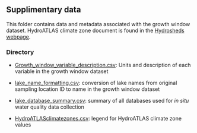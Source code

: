 ## Supplimentary data

This folder contains data and metadata associated with the growth window dataset. HydroATLAS climate zone document is found in the [Hydrosheds webpage](https://hydrosheds.org/page/hydroatlas).

### Directory
* [Growth_window_variable_description.csv](https://github.com/hfadams/growth_window/blob/662c87faba3d5bd954d160357da87cf4741a9d4c/data/supplementary%20_data/growth_window_variable_description.csv): Units and description of each variable in the growth window dataset
  	   	       
* [lake_name_formatting.csv](https://github.com/hfadams/growth_window/blob/662c87faba3d5bd954d160357da87cf4741a9d4c/data/supplementary%20_data/lake_name_formatting.csv): conversion of lake names from original sampling location ID to name in the growth window dataset
  	   	     
* [lake_database\_summary.csv](https://github.com/hfadams/growth_window/blob/662c87faba3d5bd954d160357da87cf4741a9d4c/data/supplementary%20_data/lake_database_summary.csv): summary of all databases used for *in situ* water quality data collection

* [HydroATLASclimatezones.csv](https://github.com/hfadams/growth_window/blob/662c87faba3d5bd954d160357da87cf4741a9d4c/data/supplementary%20_data/HydroATLASclimatezones.csv): legend for HydroATLAS climate zone values

